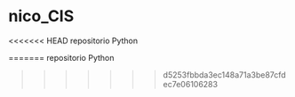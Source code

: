 # nico_CIS
<<<<<<< HEAD
repositorio Python

=======
repositorio Python
>>>>>>> d5253fbbda3ec148a71a3be87cfdec7e06106283
